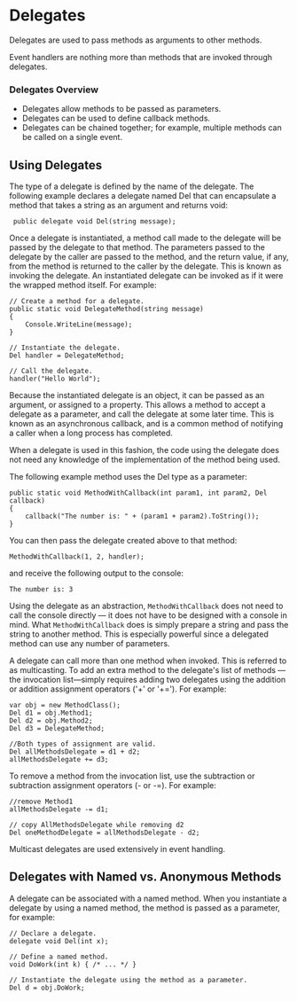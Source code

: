 # Delegates

Delegates are used to pass methods as arguments to other methods.

Event handlers are nothing more than methods that are invoked through delegates.

### Delegates Overview

* Delegates allow methods to be passed as parameters.
* Delegates can be used to define callback methods.
* Delegates can be chained together; for example, multiple methods can be called on a single event.


## Using Delegates

The type of a delegate is defined by the name of the delegate. The following example declares a delegate named Del that can encapsulate a method that takes a string as an argument and returns void:
```
 public delegate void Del(string message);
```

Once a delegate is instantiated, a method call made to the delegate will be passed by the delegate to that method.
The parameters passed to the delegate by the caller are passed to the method, and the return value, if any, from the method is returned to the caller by the delegate.
This is known as invoking the delegate. An instantiated delegate can be invoked as if it were the wrapped method itself. For example:
```
// Create a method for a delegate.
public static void DelegateMethod(string message)
{
    Console.WriteLine(message);
}
```

```
// Instantiate the delegate.
Del handler = DelegateMethod;

// Call the delegate.
handler("Hello World");
```

Because the instantiated delegate is an object, it can be passed as an argument, or assigned to a property.
This allows a method to accept a delegate as a parameter, and call the delegate at some later time.
This is known as an asynchronous callback, and is a common method of notifying a caller when a long process has completed.

When a delegate is used in this fashion, the code using the delegate does not need any knowledge of the implementation of the method being used. 

The following example method uses the Del type as a parameter:
```
public static void MethodWithCallback(int param1, int param2, Del callback)
{
    callback("The number is: " + (param1 + param2).ToString());
}
```
You can then pass the delegate created above to that method:
```
MethodWithCallback(1, 2, handler);
```
and receive the following output to the console:
```
The number is: 3
```

Using the delegate as an abstraction, ```MethodWithCallback``` does not need to call the console directly — it does not have to be designed with a console in mind. 
What ```MethodWithCallback``` does is simply prepare a string and pass the string to another method. 
This is especially powerful since a delegated method can use any number of parameters.


A delegate can call more than one method when invoked. 
This is referred to as multicasting. 
To add an extra method to the delegate's list of methods — the invocation list—simply requires adding two delegates using the addition or addition assignment operators ('+' or '+='). 
For example:
```
var obj = new MethodClass();
Del d1 = obj.Method1;
Del d2 = obj.Method2;
Del d3 = DelegateMethod;

//Both types of assignment are valid.
Del allMethodsDelegate = d1 + d2;
allMethodsDelegate += d3;
```

To remove a method from the invocation list, use the subtraction or subtraction assignment operators (- or -=). For example:
```
//remove Method1
allMethodsDelegate -= d1;

// copy AllMethodsDelegate while removing d2
Del oneMethodDelegate = allMethodsDelegate - d2;
```

Multicast delegates are used extensively in event handling. 


## Delegates with Named vs. Anonymous Methods

A delegate can be associated with a named method. When you instantiate a delegate by using a named method, the method is passed as a parameter, for example:
```
// Declare a delegate.
delegate void Del(int x);

// Define a named method.
void DoWork(int k) { /* ... */ }

// Instantiate the delegate using the method as a parameter.
Del d = obj.DoWork;
```



